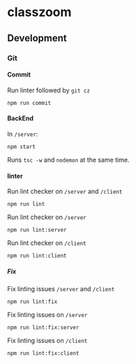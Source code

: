 # classzoom

## Development

### Git
#### Commit
Run linter followed by `git cz`
```
npm run commit
```
#### BackEnd
In `/server`:
```
npm start
```
Runs `tsc -w` and `nodemon` at the same time.

#### linter
Run lint checker on `/server` and `/client`
```
npm run lint
```

Run lint checker on `/server`
```
npm run lint:server
```

Run lint checker on `/client`
```
npm run lint:client
```

##### Fix
Fix linting issues `/server` and `/client`
```
npm run lint:fix
```

Fix linting issues on `/server`
```
npm run lint:fix:server
```

Fix linting issues on `/client`
```
npm run lint:fix:client
```
